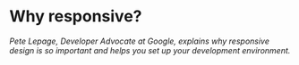 # Why responsive?

*Pete Lepage, Developer Advocate at Google, explains why responsive design is so important and helps you set up your development environment.*

